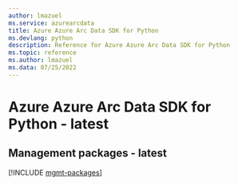 ```yaml
---
author: lmazuel
ms.service: azurearcdata
title: Azure Azure Arc Data SDK for Python
ms.devlang: python
description: Reference for Azure Azure Arc Data SDK for Python
ms.topic: reference
ms.author: lmazuel
ms.data: 07/25/2022
---
```

# Azure Azure Arc Data SDK for Python - latest

## Management packages - latest
[!INCLUDE [mgmt-packages](azure-arc-data-mgmt-index.md)]